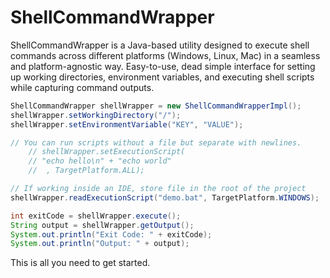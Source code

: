 # ShellCommandWrapper
ShellCommandWrapper is a Java-based utility designed to execute shell commands across different platforms (Windows, Linux, Mac) in a seamless and platform-agnostic way. Easy-to-use, dead simple interface for setting up working directories, environment variables, and executing shell scripts while capturing command outputs.

``` java
ShellCommandWrapper shellWrapper = new ShellCommandWrapperImpl();
shellWrapper.setWorkingDirectory("/");
shellWrapper.setEnvironmentVariable("KEY", "VALUE");

// You can run scripts without a file but separate with newlines.
    // shellWrapper.setExecutionScript(
    // "echo hello\n" + "echo world"
    //  , TargetPlatform.ALL);

// If working inside an IDE, store file in the root of the project
shellWrapper.readExecutionScript("demo.bat", TargetPlatform.WINDOWS);

int exitCode = shellWrapper.execute();
String output = shellWrapper.getOutput();
System.out.println("Exit Code: " + exitCode);
System.out.println("Output: " + output);
```

This is all you need to get started.